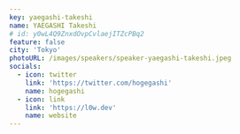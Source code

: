 ```yaml
---
key: yaegashi-takeshi
name: YAEGASHI Takeshi
# id: y0wL4Q9ZnxdOvpCvlaejITZcPBq2
feature: false
city: 'Tokyo'
photoURL: /images/speakers/speaker-yaegashi-takeshi.jpeg
socials:
  - icon: twitter
    link: 'https://twitter.com/hogegashi'
    name: hogegashi
  - icon: link
    link: 'https://l0w.dev'
    name: website
---
```

